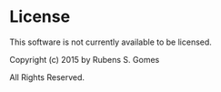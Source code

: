 # License

This software is not currently available to be licensed.

Copyright (c) 2015 by Rubens S. Gomes

All Rights Reserved.

